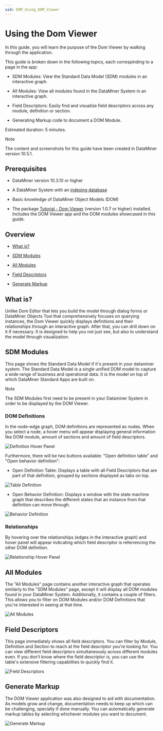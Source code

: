 ```yaml
---
uid: DOM_Using_DOM_Viewer
---
```


# Using the Dom Viewer

In this guide, you will learn the purpose of the Dom Viewer by walking through the application.

This guide is broken down in the following topics, each correspinding to a page in the app:

- SDM Modules: View the Standard Data Model (SDM) modules in an interactive graph.

- All Modules: View all modules found in the DataMiner System in an interactive graph.

- Field Descriptors: Easily find and visualize field descriptors across any module, definition or section.

- Generating Markup code to document a DOM Module.

Estimated duration: 5 minutes.

> [!NOTE]
> The content and screenshots for this guide have been created in DataMiner version 10.5.1.

## Prerequisites

- DataMiner version 10.3.10 or higher

- A DataMiner System with an [indexing database](xref:Indexing_Database)

- Basic knowledge of DataMiner Object Models (DOM)

- The package [Tutorial - Dom Viewer](https://catalog.dataminer.services/details/fea99fc7-63fc-40da-85fb-db1ca914986a) (version 1.0.7 or higher) installed. Includes  the DOM Viewer app and the DOM modules showcased in this guide.

## Overview

- [What is?](#what-is)

- [SDM Modules](#sdm-modules)

- [All Modules](#all-modules)

- [Field Descriptors](#field-descriptors)

- [Generate Markup](#generate-markup)


## What is?

Unlike Dom Editor that lets you build the model through dialog forms or DataMiner Objects Tool that comprehensively focuses on querying instances, the Dom Viewer quickly displays definitions and their relationships through an interactive graph. After that, you can drill down on it if necessary. It is designed to help you not just see, but also to understand the model through visualization.

## SDM Modules

This page shows the Standard Data Model if it's present in your dataminer system.
The Standard Data Model is a single unified DOM model to capture a wide range of business and operational data. 
It is the model on top of which DataMiner Standard Apps are built on.

> [!NOTE]
> The SDM Modules first need to be present in your Dataminer System in order to be displayed by the DOM Viewer.


### DOM Definitions

In the node-edge graph, DOM definitions are represented as nodes. When you select a node, a hover menu will appear displaying general information like DOM module, amount of sections and amount of field descriptors. 

![Definition Hover Panel](~/user-guide/images/DOM_Viewer_Definition_Hover_Menu.png)

Furthermore, there will be two buttons available: "Open definition table" and "Open behavior definition":

- Open Definition Table: Displays a table with all Field Descriptors that are part of that definition, grouped by sections displayed as tabs on top.

![Table Definition](~/user-guide/images/DOM_Viewer_Definition_Table_Definition.png)

- Open Behavior Definition: Displays a window with the state machine graph that describes the different states that an instance from that definition can move through.

![Behavior Definition](~/user-guide/images/DOM_Viewer_Definition_Behavior_Definition.png)

### Relationships

By hovering over the relationships (edges in the interactive graph) and hover panel will appear indicating which field descriptor is referrencing the other DOM definition.

![Relationship Hover Panel](~/user-guide/images/DOM_Viewer_Definition_Relationship_Hover_Menu.png)

## All Modules

The "All Modules" page contains another interactive graph that operates similarly to the "SDM Modules" page, except it will display all DOM modules found in your DataMiner System. Additionally, it contains a couple of filters. This allows you to filter on DOM Modules and/or DOM Definitions that you're interested in seeing at that time.

![All Modules](~/user-guide/images/DOM_Viewer_All_Modules.png)

## Field Descriptors

This page immediately shows all field descriptors. 
You can filter by Module, Definition and Section to reach at the field descriptor you're looking for.
You can view different field descriptors simultaneously across different modules even.
If you don't know where the field descriptor is, you can use the table's extensive filtering capabilities to quickly find it.

![Field Descriptors](~/user-guide/images/DOM_Viewer_Field_Descriptors.png)

## Generate Markup

The DOM Viewer application was also designed to aid with documentation. As models grow and change, documentation needs to keep up which  can be challenging, specially if done manually. You can automatically generate markup tables by selecting whichever modules you want to document. 

![Generate Markup](~/user-guide/images/DOM_Viewer_Markup.png)
